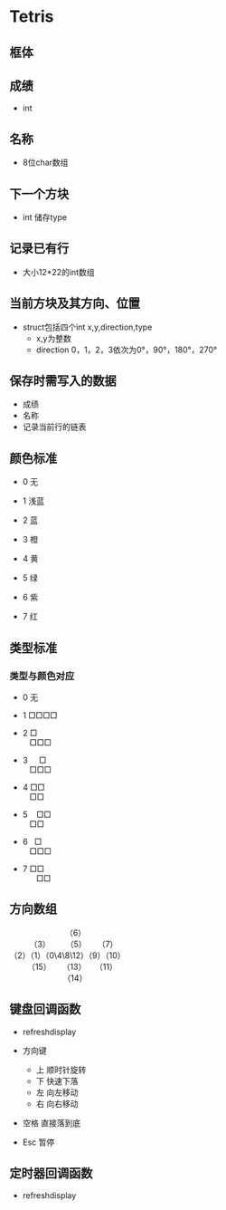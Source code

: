 # Tetris

## 框体

## 成绩

- int

## 名称

- 8位char数组

## 下一个方块

- int 储存type

## 记录已有行

- 大小12*22的int数组

## 当前方块及其方向、位置

- struct包括四个int x,y,direction,type
  - x,y为整数
  - direction 0，1，2，3依次为0°，90°，180°，270°

## 保存时需写入的数据

- 成绩
- 名称
- 记录当前行的链表

## 颜色标准

- 0 无

- 1 浅蓝

- 2 蓝

- 3 橙

- 4 黄

- 5 绿

- 6 紫

- 7 红

## 类型标准

### 类型与颜色对应

- 0 无

- 1 □□□□

- 2 □ <br>&nbsp;&nbsp; □□□
  
- 3 &nbsp;&nbsp;&nbsp;&nbsp;□ <br>&nbsp;&nbsp;&nbsp;□□□

- 4 □□<br>&nbsp;&nbsp;&nbsp;□□

- 5 &nbsp;&nbsp;&nbsp;□□<br>&nbsp;&nbsp;&nbsp;□□

- 6 &nbsp;&nbsp;□ <br>&nbsp;&nbsp;&nbsp;□□□

- 7 □□<br>&nbsp;&nbsp;&nbsp;&nbsp;&nbsp;&nbsp;□□

## 方向数组

&nbsp;&nbsp;&nbsp;&nbsp;&nbsp;&nbsp;&nbsp;&nbsp;&nbsp;&nbsp;&nbsp;&nbsp;&nbsp;&nbsp;&nbsp;&nbsp;&nbsp;&nbsp;&nbsp;&nbsp;&nbsp;&nbsp;&nbsp;&nbsp;&nbsp;（6）<br>
&nbsp;&nbsp;&nbsp;&nbsp;&nbsp;&nbsp;&nbsp;&nbsp;&nbsp;（3）&nbsp;&nbsp;&nbsp;&nbsp;&nbsp;&nbsp;&nbsp;（5）&nbsp;&nbsp;&nbsp;&nbsp;&nbsp;（7）<br>
（2）（1）（0\4\8\12）（9）（10）<br>
&nbsp;&nbsp;&nbsp;&nbsp;&nbsp;&nbsp;&nbsp;&nbsp;（15）&nbsp;&nbsp;&nbsp;&nbsp;&nbsp;（13）&nbsp;&nbsp;&nbsp;&nbsp;（11）<br>
&nbsp;&nbsp;&nbsp;&nbsp;&nbsp;&nbsp;&nbsp;&nbsp;&nbsp;&nbsp;&nbsp;&nbsp;&nbsp;&nbsp;&nbsp;&nbsp;&nbsp;&nbsp;&nbsp;&nbsp;&nbsp;&nbsp;&nbsp;&nbsp;（14）<br>

## 键盘回调函数

- refreshdisplay

- 方向键
  - 上 顺时针旋转
  - 下 快速下落
  - 左 向左移动
  - 右 向右移动

- 空格 直接落到底

- Esc 暂停

## 定时器回调函数

- refreshdisplay